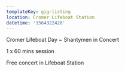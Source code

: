 ```yaml
---
templateKey: gig-listing
location: Cromer Lifeboat Station
datetime: '1564322428'
---
```

Cromer Lifeboat Day ~ Shantymen in Concert

1 x 60 mins session

Free concert in Lifeboat Station
